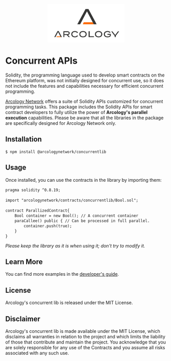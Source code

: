 <div align="center">
  <img src="./img/arcology-logo-dark.png" alt="Your Image Alt Text" height="120px" align="center" />
</div>

<!-- [![NPM Package](https://img.shields.io/badge/npm-%F0%9F%93%84-grey)](https://www.npmjs.org/package/arcologynetwork)
[![Docs](https://img.shields.io/badge/docs-%F0%9F%93%84-grey)](https://doc.arcology.network/arcology-concurrent-programming-guide/)
[![Docs](https://img.shields.io/badge/solidity-%F0%9F%93%84-grey)](https://www.arcology.network) -->

# Concurrent APIs

Solidity, the programming language used to develop smart contracts on the Ethereum platform, was not initially designed for concurrent use, so it does not include the features and capabilities necessary for efficient concurrent programming. 

[Arcology Network](https://arcology.network) offers a suite of Solidity APIs customized for concurrent programming tasks. This package includes the Solidity APIs for  smart contract developers to fully utilize the power of **Arcology's parallel execution** capabilities. Please be aware that all the libraries in the package are specifically designed for Arcology Network only.

  
## Installation

```shell
$ npm install @arcologynetwork/concurrentlib
```

## Usage

Once installed, you can use the contracts in the library by importing them:

```solidity
pragma solidity ^0.8.19;

import "arcologynetwork/contracts/concurrentlib/Bool.sol";

contract ParallizedContract{
    Bool container = new Bool(); // A concurrent container
    paraCallee() public { // Can be processed in full parallel.
        container.push(true);
    }
}
```
*Please keep the library as it is when using it; don't try to modify it.*

## Learn More

You can find more examples in the [developer's guide](https://doc.arcology.network/arcology-concurrent-programming-guide/).

## License

Arcology's concurrent lib is released under the MIT License.

## Disclaimer

Arcology's concurrent lib is made available under the MIT License, which disclaims all warranties in relation to the project and which limits the liability of those that contribute and maintain the project. You acknowledge that you are solely responsible for any use of the Contracts and you assume all risks associated with any such use.
